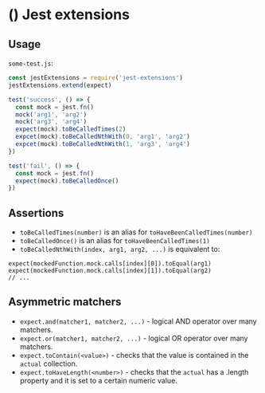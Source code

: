 # () Jest extensions

## Usage

`some-test.js`:
```js
const jestExtensions = require('jest-extensions')
jestExtensions.extend(expect)

test('success', () => {
  const mock = jest.fn()
  mock('arg1', 'arg2')
  mock('arg3', 'arg4')
  expect(mock).toBeCalledTimes(2)
  expcet(mock).toBeCalledNthWith(0, 'arg1', 'arg2')
  expcet(mock).toBeCalledNthWith(1, 'arg3', 'arg4')
})

test('fail', () => {
  const mock = jest.fn()
  expect(mock).toBeCalledOnce()
})
```

## Assertions

* `toBeCalledTimes(number)` is an alias for `toHaveBeenCalledTimes(number)`
* `toBeCalledOnce()` is an alias for `toHaveBeenCalledTimes(1)`
* `toBeCalledNthWith(index, arg1, arg2, ...)` is equivalent to:

```
expect(mockedFunction.mock.calls[index][0]).toEqual(arg1)
expect(mockedFunction.mock.calls[index][1]).toEqual(arg2)
// ...
```

## Asymmetric matchers

* `expect.and(matcher1, matcher2, ...)` - logical AND operator over many matchers.
* `expect.or(matcher1, matcher2, ...)` - logical OR operator over many matchers.
* `expect.toContain(<value>)` - checks that the value is contained in the `actual` collection.
* `expect.toHaveLength(<number>)` - checks that the `actual` has a .length property and it is set to a certain numeric value.
